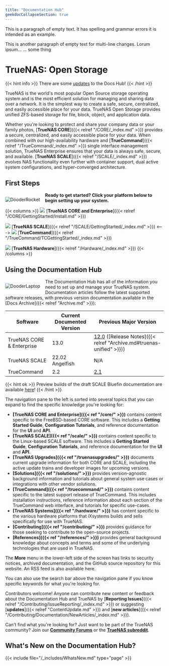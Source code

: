 ```yaml
---
title: "Documentation Hub"
geekdocCollapseSection: true
---
```


This is a paragraph of empty text.
It has spelling and grammar errors it is intended as an example.

This is another paragraph of empty text for multi-line changes.
Lorum ipsum... ... some thing


# TrueNAS: Open Storage

{{< hint info >}}
There are some [updates](#whats-new-on-the-documentation-hub) to the Docs Hub!
{{< /hint >}}

TrueNAS is the world's most popular Open Source storage operating system and is the most efficient solution for managing and sharing data over a network.
It is the simplest way to create a safe, secure, centralized, and easily accessible place for your data.
TrueNAS Open Storage provides unified ZFS-based storage for file, block, object, and application data.

Whether you're looking to protect and share your company data or your family photos, [**TrueNAS CORE**]({{< relref "/CORE/_index.md" >}}) provides a secure, centralized, and easily accessible place for your data.
When combined with our high-availability hardware and [**TrueCommand**]({{< relref "/TrueCommand/_index.md" >}}) single interface management solution, TrueNAS Enterprise ensures that your data is always safe, secure, and available.
[**TrueNAS SCALE**]({{< relref "/SCALE/_index.md" >}}) evolves NAS functionality even further with container support, dual active system configurations, and hyper-converged architecture.

## First Steps

<div style="float: left;margin-right: 1rem;">

![DooderRocket](/images/DooderRocket.jpg "Blast Off!")

</div>

**Ready to get started? Click your platform below to begin setting up your system.**

{{< columns >}}
![](/favicon/TN-favicon-32x32.png) [**TrueNAS CORE and Enterprise**]({{< relref "/CORE/GettingStarted/Install.md" >}})<br>

![](/favicon/TNScale-favicon-32x32.png) [**TrueNAS SCALE**]({{< relref "/SCALE/GettingStarted/_index.md" >}})
<--->
![](/favicon/TC-favicon-32x32.png) [**TrueCommand**]({{< relref "/TrueCommand/TCGettingStarted/_index.md" >}})<br>

![](/favicon/iXfavicon-32x32.png) [**TrueNAS Hardware**]({{< relref "/Hardware/_index.md" >}})
{{< /columns >}}

## Using the Documentation Hub

<div style="float: left;margin-right: 1rem;">

![DooderLaptop](/images/DooderLaptop.jpg "Let's Go!")

</div>

The Documentation Hub has all of the information you need to set up and manage your TrueNAS system.
Documentation articles follow the latest supported software releases, with previous version documentation available in the [Docs Archive]({{< relref "Archive.md" >}}):

| Software | Current Documented Version | Previous Major Version |
|----------|----------------------------|------------------------|
| TrueNAS CORE & Enterprise | 13.0 | [12.0](https://www.truenas.com/docs/files/CORE12.0Docs.pdf) ([Release Notes]({{< relref "Archive.md#truenas-unified" >}})) |
| TrueNAS SCALE | 22.02 Angelfish | N/A |
| TrueCommand | 2.2 | [2.1](https://www.truenas.com/docs/files/TC2.1Docs.pdf)  |

{{< hint ok >}}
Preview builds of the draft SCALE Bluefin documentation are available [here](https://truenas-blufin-beta-docs.netlify.app/)!
{{< /hint >}}

The navigation pane to the left is sorted into several topics that you can expand to find the specific knowledge you're looking for:

* **[TrueNAS CORE and Enterprise]({{< ref "/core/" >}})** contains content specific to the FreeBSD-based CORE software.
  This includes a **Getting Started Guide**, **Configuration Tutorials**, and reference documentation for the **UI** and **API**.
* **[TrueNAS SCALE]({{< ref "/scale/" >}})** contains content specific to the Linux-based SCALE software.
  This includes a **Getting Started Guide**, **Configuration Tutorials**, and reference documentation for the **UI** and **API**.
* **[TrueNAS Upgrades]({{< ref "/truenasupgrades/" >}})** documents current upgrade information for both CORE and SCALE, including the active update trains and developer images for upcoming versions.
* **[Solutions]({{< ref "/solutions/" >}})** provides version-agnostic background information and tutorials about general system use cases or integrations with other vendor solutions.
* **[TrueCommand]({{< ref "/truecommand/" >}})** contains content specific to the latest support release of TrueCommand.
  This includes installation instructions, reference information about each section of the TrueCommand web interface, and tutorials for specific use-cases.
* **[TrueNAS Systems]({{< ref "/hardware/" >}})** has content specific to the various hardware platforms that iXsystems builds and sells specifically for use with TrueNAS.
* **[Contributing]({{< ref "/contributing/" >}})** provides guidance for those seeking to contribute to the open-source projects.
* **[References]({{< ref "/references/" >}})** provides general background knowledge about concepts and terms and some of the underlying technologies that are used in TrueNAS.

The **More** menu in the lower-left side of the screen has links to security notices, archived documentation, and the GitHub source repository for this website.
An RSS feed is also available here.

You can also use the search bar above the navigation pane if you know specific keywords for what you're looking for.

Contributors welcome! Anyone can contribute new content or feedback about the Documentation Hub and TrueNAS by [**Reporting Issues**]({{< relref "/Contributing/IssueReporting/_index.md" >}}) or suggesting [**updates**]({{< relref "ContentUpdate.md" >}}) and [**new articles**]({{< relref "/Contributing/Documentation/NewArticles/_index.md" >}}).  

Can't find what you're looking for? Just want to be part of the TrueNAS community? Join our [**Community Forums**](https://www.truenas.com/community/) or the [**TrueNAS subreddit**](https://www.reddit.com/r/truenas/).

## What's New on the Documentation Hub?

{{< include file="/_includes/WhatsNew.md" type="page" >}}
